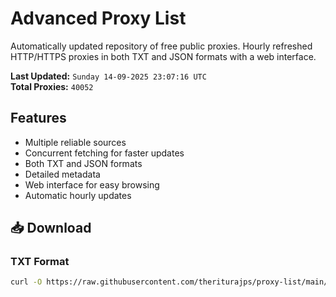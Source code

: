 # Advanced Proxy List

Automatically updated repository of free public proxies. Hourly refreshed HTTP/HTTPS proxies in both TXT and JSON formats with a web interface.

**Last Updated:** `Sunday 14-09-2025 23:07:16 UTC`  
**Total Proxies:** `40052`

## Features
- Multiple reliable sources
- Concurrent fetching for faster updates
- Both TXT and JSON formats
- Detailed metadata
- Web interface for easy browsing
- Automatic hourly updates

## 📥 Download

### TXT Format
```bash
curl -O https://raw.githubusercontent.com/theriturajps/proxy-list/main/proxies.txt